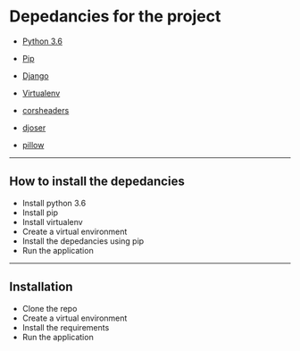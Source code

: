 # Depedancies for the project
+ [Python 3.6](https://www.python.org/downloads/release/python-360/)
+ [Pip](https://pip.pypa.io/en/stable/installing/)
+ [Django](https://www.djangoproject.com/download/)
+ [Virtualenv](https://virtualenv.pypa.io/en/stable/installation/)

+ [corsheaders](https://pypi.org/project/django-cors-headers/)
+ [djoser](https://djoser.readthedocs.io/en/latest/getting_started.html)
+ [pillow](https://pillow.readthedocs.io/en/stable/installation.html)

-------------------------------
## How to install the depedancies
+ Install python 3.6
+ Install pip
+ Install virtualenv
+ Create a virtual environment
+ Install the depedancies using pip
+ Run the application
---------------------------
## Installation
+ Clone the repo
+ Create a virtual environment
+ Install the requirements
+ Run the application

